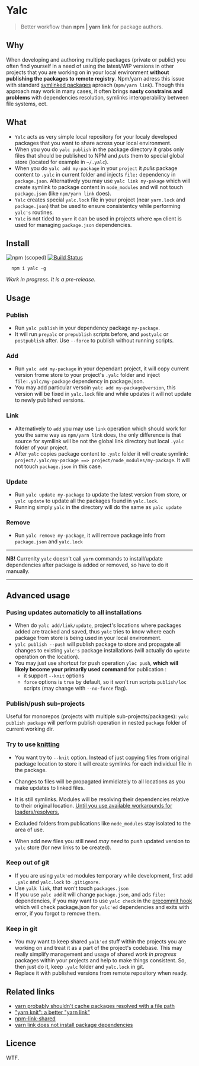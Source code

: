 # Yalc

> Better workflow than **npm | yarn link** for package authors.

## Why

When developing and authoring multiple packages (private or public) you often find yourself in a need of using the latest/WIP versions in other projects that you are working on in your local environment **without publishing the packages to remote registry**. Npm/yarn adress this issue with standard [symlinked packages](https://docs.npmjs.com/cli/link) aproach (`npm/yarn link`). Though this approach may work in many cases, it often brings **nasty constrains and problems** with dependencies resolution, symlinks interoperability between file systems, ect.

## What

- `Yalc` acts as very simple local repository for your localy developed packages that you want to share across your local environment. 
- When you  you do `yalc publish` in the package directory it grabs only files that should be published to NPM and *puts* them to special global store (located for example in  `~/.yalc`). 
- When you do `yalc add my-package` in your `project` it *pulls* package content to `.yalc` in current folder and injects `file:` dependency in `package.json`. Alternatively you may use `yalc link my-pakage` which will create symlink to package content in `node_modules` and will not touch `package.json` (like `npm/yarn link` does).
-  `Yalc` creates special `yalc.lock` file in your project (near `yarn.lock` and `package.json`) that be used to ensure consistentcy while performing `yalc's` routines.
- `Yalc` is not tided to `yarn` it can be used in projects where `npm` client is used 
for managing `package.json` dependencies.

## Install

![npm (scoped)](https://img.shields.io/npm/v/yalc.svg?maxAge=86400) [![Build Status](https://travis-ci.org/whitecolor/yalc.svg?branch=master)](https://travis-ci.org/whitecolor/yalc)

```
  npm i yalc -g
```

*Work in progress. It is a pre-release.*

## Usage 

### Publish
- Run `yalc publish` in your dependency package `my-package`. 
- It will run `preyalc` or `prepublish` scripts before, and `postyalc` or `postpublish` after. Use `--force` to publish without running scripts.

### Add
- Run `yalc add my-package` in your dependant project, 
it will copy current version frome store to your project's `.yalc` folder and inject `file:.yalc/my-package` dependency in package.json.
- You may add particular versoin `yalc add my-package@version`, this version will be fixed in `yalc.lock` file and while updates it will not update to newly published versions.

### Link
-  Alternatively to `add` you may use `link` operation which should work for you the same way as `npm/yarn link` does, the only difference is that source for symllink will be not the global link directory but local `.yalc` folder of your project. 
- After `yalc` copies package content to `.yalc` folder it will create symlink:
`project/.yalc/my-package ==> project/node_modules/my-package`. It will not touch `package.json` in this case.

### Update
  - Run `yalc update my-package` to update the latest version from store, 
  or `yalc update` to update all the packages found in `yalc.lock`.
  - Running simply `yalc` in the directory will do the same as `yalc update`

### Remove
 - Run `yalc remove my-package`, it will remove package info from `package.json` and `yalc.lock`

----

**NB!** Currenlty `yalc` doesn't call `yarn` commands to install/update dependencies after
package is added or removed, so have to do it manually.

----

## Advanced usage

### Pusing updates automaticly to all installations

- When do `yalc add/link/update`, project's locations where packages added are tracked and saved, thus `yalc` tries to know where each package from store is being used in your local environment.
- `yalc publish --push` will publish package to store and propagate all changes to existing `yalc's` package installations (will actually do `update` operation on the location).
- You may just use shortcut for push operation `yloc push`, **which will likely become your primarily used command** for publication :
  - it support `--knit` options
  - `force` options is `true` by default, so it won't run scripts `publish/loc` scripts (may change with `--no-force` flag).

### Publish/push sub-projects

Useful for monorepos (projects with multiple sub-projects/packages): `yalc publish package` will perform publish operation in nested `package` folder of current working dir.

### Try to use [knitting](https://github.com/yarnpkg/rfcs/blob/master/text/0000-yarn-knit.md)

- You want try to `--knit` option. Instead of just copying files from original package location to store it will create symlinks for each individual file in the package.
  
- Changes to files will be propagated immidiately to all locations as you make updates to linked files.

- It is still symlinks. Modules will be resolving their dependencies relative to their original location. [Until you use available workarounds for loaders/resolvers.](https://nodejs.org/api/cli.html#cli_preserve_symlinks)

- Excluded folders from publications like `node_modules` stay isolated to the area of use.

- When add new files you still need *may need* to push updated version to `yalc` store (for new links to be created).

### Keep out of git
- If you are using `yalk'ed` modules temporary while development, first add `.yalc` and `yalc.lock` to `.gitignore`.
- Use `yalk link`, that won't touch `packages.json`
- If you use `yalc add` it will change `package.json`, and ads `file:` dependencies, if you may want to use `yalc check` in the [precommit hook](https://github.com/typicode/husky) which will check package.json for `yalc'ed` dependencies and exits with error, if you forgot to remove them.

### Keep in git
- You may want to keep shared `yalk'ed` stuff within the projects you are working on and treat it as a part of the project's codebase. This may really simplify management and usage of shared *work in progress* packages within your projects and help to make things consistent. So, then just do it, keep `.yalc` folder and `yalc.lock` in git. 
- Replace it with published versions from remote repository when ready.


## Related links

- [yarn probably shouldn't cache packages resolved with a file path](https://github.com/yarnpkg/yarn/issues/2165)
- ["yarn knit": a better "yarn link"](https://github.com/yarnpkg/yarn/issues/1213)
- [npm-link-shared](https://github.com/OrKoN/npm-link-shared)
- [yarn link does not install package dependencies](https://github.com/yarnpkg/yarn/issues/2914)

## Licence

WTF.